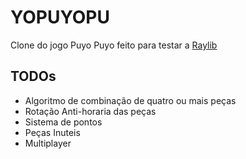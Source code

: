 # YOPUYOPU

Clone do jogo Puyo Puyo feito para testar a [Raylib](https://github.com/raysan5/raylib)


## TODOs

 * Algoritmo de combinação de quatro ou mais peças
 * Rotação Anti-horaria das peças
 * Sistema de pontos
 * Peças Inuteis
 * Multiplayer
